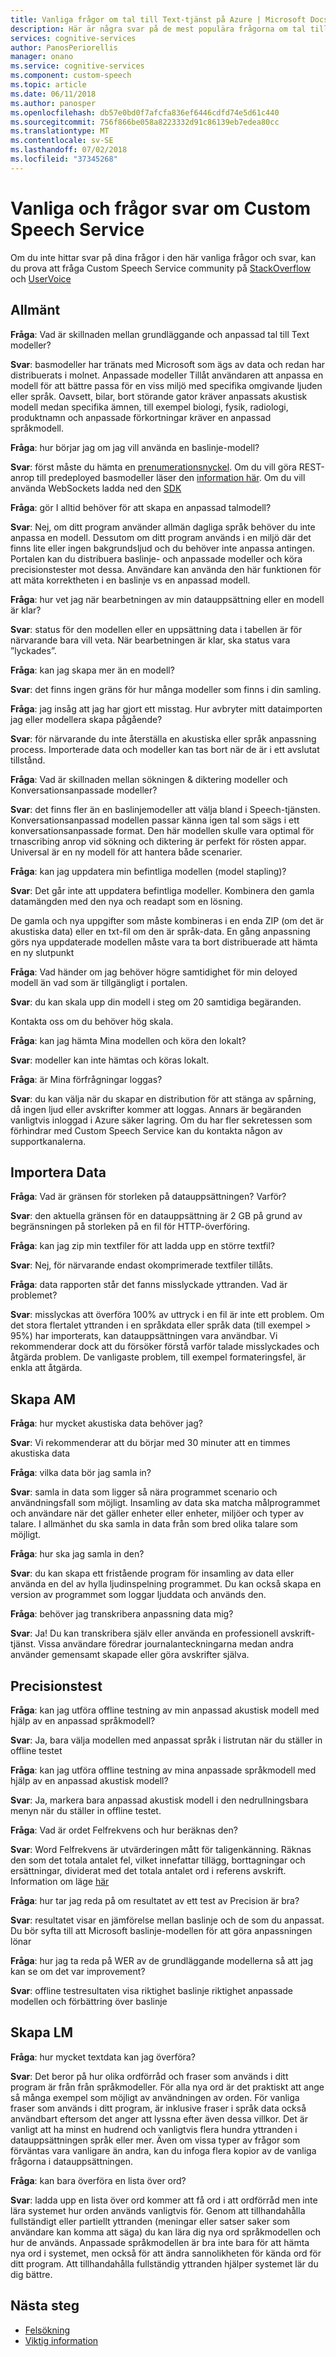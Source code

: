 ```yaml
---
title: Vanliga frågor om tal till Text-tjänst på Azure | Microsoft Docs
description: Här är några svar på de mest populära frågorna om tal till Text.
services: cognitive-services
author: PanosPeriorellis
manager: onano
ms.service: cognitive-services
ms.component: custom-speech
ms.topic: article
ms.date: 06/11/2018
ms.author: panosper
ms.openlocfilehash: db57e0bd0f7afcfa836ef6446cdfd74e5d61c440
ms.sourcegitcommit: 756f866be058a8223332d91c86139eb7edea80cc
ms.translationtype: MT
ms.contentlocale: sv-SE
ms.lasthandoff: 07/02/2018
ms.locfileid: "37345268"
---
```

# <a name="custom-speech-service-frequently-asked-questions"></a>Vanliga och frågor svar om Custom Speech Service

Om du inte hittar svar på dina frågor i den här vanliga frågor och svar, kan du prova att fråga Custom Speech Service community på [StackOverflow](https://stackoverflow.com/questions/tagged/project-oxford+or+microsoft-cognitive) och [UserVoice](https://cognitive.uservoice.com/)

## <a name="general"></a>Allmänt

**Fråga**: Vad är skillnaden mellan grundläggande och anpassad tal till Text modeller?

**Svar**: basmodeller har tränats med Microsoft som ägs av data och redan har distribuerats i molnet. Anpassade modeller Tillåt användaren att anpassa en modell för att bättre passa för en viss miljö med specifika omgivande ljuden eller språk. Oavsett, bilar, bort störande gator kräver anpassats akustisk modell medan specifika ämnen, till exempel biologi, fysik, radiologi, produktnamn och anpassade förkortningar kräver en anpassad språkmodell.

**Fråga**: hur börjar jag om jag vill använda en baslinje-modell?

**Svar**: först måste du hämta en [prenumerationsnyckel](get-started.md). Om du vill göra REST-anrop till predeployed basmodeller läser den [information här](rest-apis.md). Om du vill använda WebSockets ladda ned den [SDK](speech-sdk.md)

**Fråga**: gör I alltid behöver för att skapa en anpassad talmodell?

**Svar**: Nej, om ditt program använder allmän dagliga språk behöver du inte anpassa en modell. Dessutom om ditt program används i en miljö där det finns lite eller ingen bakgrundsljud och du behöver inte anpassa antingen. Portalen kan du distribuera baslinje- och anpassade modeller och köra precisionstester mot dessa. Användare kan använda den här funktionen för att mäta korrektheten i en baslinje vs en anpassad modell.

**Fråga**: hur vet jag när bearbetningen av min datauppsättning eller en modell är klar?

**Svar**: status för den modellen eller en uppsättning data i tabellen är för närvarande bara vill veta.
När bearbetningen är klar, ska status vara ”lyckades”.

**Fråga**: kan jag skapa mer än en modell?

**Svar**: det finns ingen gräns för hur många modeller som finns i din samling.

**Fråga**: jag insåg att jag har gjort ett misstag. Hur avbryter mitt dataimporten jag eller modellera skapa pågående? 

**Svar**: för närvarande du inte återställa en akustiska eller språk anpassning process. Importerade data och modeller kan tas bort när de är i ett avslutat tillstånd.

**Fråga**: Vad är skillnaden mellan sökningen & diktering modeller och Konversationsanpassade modeller?

**Svar**: det finns fler än en baslinjemodeller att välja bland i Speech-tjänsten. Konversationsanpassad modellen passar känna igen tal som sägs i ett konversationsanpassade format. Den här modellen skulle vara optimal för trnascribing anrop vid sökning och diktering är perfekt för rösten appar. Universal är en ny modell för att hantera både scenarier.

**Fråga**: kan jag uppdatera min befintliga modellen (model stapling)?

**Svar**: Det går inte att uppdatera befintliga modeller. Kombinera den gamla datamängden med den nya och readapt som en lösning.

De gamla och nya uppgifter som måste kombineras i en enda ZIP (om det är akustiska data) eller en txt-fil om den är språk-data. En gång anpassning görs nya uppdaterade modellen måste vara ta bort distribuerade att hämta en ny slutpunkt

**Fråga**: Vad händer om jag behöver högre samtidighet för min deloyed modell än vad som är tillgängligt i portalen. 

**Svar**: du kan skala upp din modell i steg om 20 samtidiga begäranden. 

Kontakta oss om du behöver hög skala.

**Fråga**: kan jag hämta Mina modellen och köra den lokalt?

**Svar**: modeller kan inte hämtas och köras lokalt.

**Fråga**: är Mina förfrågningar loggas?

**Svar**: du kan välja när du skapar en distribution för att stänga av spårning, då ingen ljud eller avskrifter kommer att loggas. Annars är begäranden vanligtvis inloggad i Azure säker lagring. Om du har fler sekretessen som förhindrar med Custom Speech Service kan du kontakta någon av supportkanalerna.

## <a name="importing-data"></a>Importera Data

**Fråga**: Vad är gränsen för storleken på datauppsättningen? Varför? 

**Svar**: den aktuella gränsen för en datauppsättning är 2 GB på grund av begränsningen på storleken på en fil för HTTP-överföring. 

**Fråga**: kan jag zip min textfiler för att ladda upp en större textfil? 

**Svar**: Nej, för närvarande endast okomprimerade textfiler tillåts.

**Fråga**: data rapporten står det fanns misslyckade yttranden. Vad är problemet?

**Svar**: misslyckas att överföra 100% av uttryck i en fil är inte ett problem.
Om det stora flertalet yttranden i en språkdata eller språk data (till exempel > 95%) har importerats, kan datauppsättningen vara användbar. Vi rekommenderar dock att du försöker förstå varför talade misslyckades och åtgärda problem. De vanligaste problem, till exempel formateringsfel, är enkla att åtgärda. 

## <a name="creating-am"></a>Skapa AM

**Fråga**: hur mycket akustiska data behöver jag?

**Svar**: Vi rekommenderar att du börjar med 30 minuter att en timmes akustiska data

**Fråga**: vilka data bör jag samla in?

**Svar**: samla in data som ligger så nära programmet scenario och användningsfall som möjligt.
Insamling av data ska matcha målprogrammet och användare när det gäller enheter eller enheter, miljöer och typer av talare. I allmänhet du ska samla in data från som bred olika talare som möjligt. 

**Fråga**: hur ska jag samla in den? 

**Svar**: du kan skapa ett fristående program för insamling av data eller använda en del av hylla ljudinspelning programmet.
Du kan också skapa en version av programmet som loggar ljuddata och används den. 

**Fråga**: behöver jag transkribera anpassning data mig? 

**Svar**: Ja! Du kan transkribera själv eller använda en professionell avskrift-tjänst. Vissa användare föredrar journalanteckningarna medan andra använder gemensamt skapade eller göra avskrifter själva.

## <a name="accuracy-testing"></a>Precisionstest

**Fråga**: kan jag utföra offline testning av min anpassad akustisk modell med hjälp av en anpassad språkmodell?

**Svar**: Ja, bara välja modellen med anpassat språk i listrutan när du ställer in offline testet

**Fråga**: kan jag utföra offline testning av mina anpassade språkmodell med hjälp av en anpassad akustisk modell?

**Svar**: Ja, markera bara anpassad akustisk modell i den nedrullningsbara menyn när du ställer in offline testet.

**Fråga**: Vad är ordet Felfrekvens och hur beräknas den?

**Svar**: Word Felfrekvens är utvärderingen mått för taligenkänning. Räknas den som det totala antalet fel, vilket innefattar tillägg, borttagningar och ersättningar, dividerat med det totala antalet ord i referens avskrift. Information om läge [här](https://en.wikipedia.org/wiki/Word_error_rate)

**Fråga**: hur tar jag reda på om resultatet av ett test av Precision är bra?

**Svar**: resultatet visar en jämförelse mellan baslinje och de som du anpassat.
Du bör syfta till att Microsoft baslinje-modellen för att göra anpassningen lönar

**Fråga**: hur jag ta reda på WER av de grundläggande modellerna så att jag kan se om det var improvement? 

**Svar**: offline testresultaten visa riktighet baslinje riktighet anpassade modellen och förbättring över baslinje

## <a name="creating-lm"></a>Skapa LM

**Fråga**: hur mycket textdata kan jag överföra?

**Svar**: Det beror på hur olika ordförråd och fraser som används i ditt program är från från språkmodeller. För alla nya ord är det praktiskt att ange så många exempel som möjligt av användningen av orden. För vanliga fraser som används i ditt program, är inklusive fraser i språk data också användbart eftersom det anger att lyssna efter även dessa villkor. Det är vanligt att ha minst en hudrend och vanligtvis flera hundra yttranden i datauppsättningen språk eller mer. Även om vissa typer av frågor som förväntas vara vanligare än andra, kan du infoga flera kopior av de vanliga frågorna i datauppsättningen.

**Fråga**: kan bara överföra en lista över ord?

**Svar**: ladda upp en lista över ord kommer att få ord i att ordförråd men inte lära systemet hur orden används vanligtvis för.
Genom att tillhandahålla fullständigt eller partiellt yttranden (meningar eller satser saker som användare kan komma att säga) du kan lära dig nya ord språkmodellen och hur de används. Anpassade språkmodellen är bra inte bara för att hämta nya ord i systemet, men också för att ändra sannolikheten för kända ord för ditt program. Att tillhandahålla fullständig yttranden hjälper systemet lär du dig bättre. 

## <a name="next-steps"></a>Nästa steg

* [Felsökning](troubleshooting.md)
* [Viktig information](releasenotes.md)
